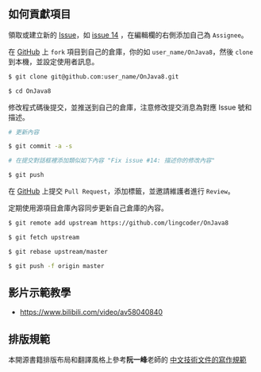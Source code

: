 ﻿## 如何貢獻項目

領取或建立新的 [Issue](https://github.com/lingcoder/OnJava8/issues)，如 [issue 14](https://github.com/lingcoder/OnJava8/issues/14) ，在編輯欄的右側添加自己為 `Assignee`。

在 [GitHub](https://github.com/lingcoder/OnJava8/fork) 上 `fork` 項目到自己的倉庫，你的如 `user_name/OnJava8`，然後 `clone` 到本機，並設定使用者訊息。

```bash
$ git clone git@github.com:user_name/OnJava8.git

$ cd OnJava8
```

修改程式碼後提交，並推送到自己的倉庫，注意修改提交消息為對應 Issue 號和描述。

```bash
# 更新內容

$ git commit -a -s

# 在提交對話框裡添加類似如下內容 "Fix issue #14: 描述你的修改內容"

$ git push
```

在 [GitHub](https://github.com/lingcoder/OnJava8/pulls) 上提交 `Pull Request`，添加標籤，並邀請維護者進行 `Review`。

定期使用源項目倉庫內容同步更新自己倉庫的內容。

```bash
$ git remote add upstream https://github.com/lingcoder/OnJava8

$ git fetch upstream

$ git rebase upstream/master

$ git push -f origin master
```

## 影片示範教學

- https://www.bilibili.com/video/av58040840

## 排版規範

本開源書籍排版布局和翻譯風格上參考**阮一峰**老師的 [中文技術文件的寫作規範](https://github.com/ruanyf/document-style-guide)
